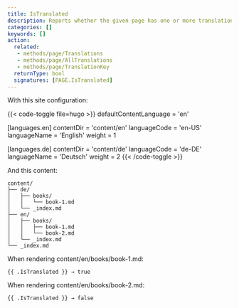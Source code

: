 ```yaml
---
title: IsTranslated
description: Reports whether the given page has one or more translations.
categories: []
keywords: []
action:
  related:
   - methods/page/Translations
   - methods/page/AllTranslations
   - methods/page/TranslationKey
  returnType: bool
  signatures: [PAGE.IsTranslated]
---
```


With this site configuration:

{{< code-toggle file=hugo >}}
defaultContentLanguage = 'en'

[languages.en]
contentDir = 'content/en'
languageCode = 'en-US'
languageName = 'English'
weight = 1

[languages.de]
contentDir = 'content/de'
languageCode = 'de-DE'
languageName = 'Deutsch'
weight = 2
{{< /code-toggle >}}

And this content:

```text
content/
├── de/
│   ├── books/
│   │   └── book-1.md
│   └── _index.md
├── en/
│   ├── books/
│   │   ├── book-1.md
│   │   └── book-2.md
│   └── _index.md
└── _index.md
```

When rendering content/en/books/book-1.md:

```go-html-template
{{ .IsTranslated }} → true
```

When rendering content/en/books/book-2.md:

```go-html-template
{{ .IsTranslated }} → false
```

